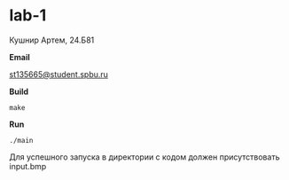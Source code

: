 # **lab-1**

Кушнир Артем, 24.Б81 

**Email**

st135665@student.spbu.ru

**Build**
```
make
```
**Run**
```
./main
```
Для успешного запуска в директории с кодом должен присутствовать input.bmp
